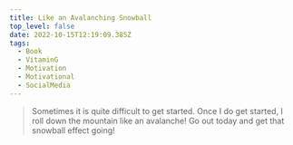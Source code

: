 ```yaml
---
title: Like an Avalanching Snowball
top_level: false
date: 2022-10-15T12:19:09.385Z
tags:
  - Book
  - VitaminG
  - Motivation
  - Motivational
  - SocialMedia
---
```

> Sometimes it is quite difficult to get started. Once I do get started, I roll down the mountain like an avalanche! Go out today and get that snowball effect going!